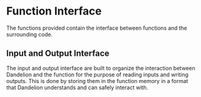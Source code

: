 # Function Interface

The functions provided contain the interface between functions and the
surrounding code.

## Input and Output Interface
The input and output interface are built to organize the interaction between
Dandelion and the function for the purpose of reading inputs and writing
outputs.
This is done by storing them in the function memory in a format that Dandelion
understands and can safely interact with.
